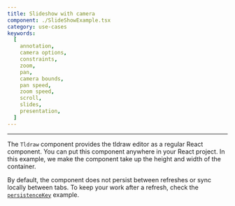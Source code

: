 ```yaml
---
title: Slideshow with camera
component: ./SlideShowExample.tsx
category: use-cases
keywords:
  [
    annotation,
    camera options,
    constraints,
    zoom,
    pan,
    camera bounds,
    pan speed,
    zoom speed,
    scroll,
    slides,
    presentation,
  ]
---
```


---

The `Tldraw` component provides the tldraw editor as a regular React component. You can put this component anywhere in your React project. In this example, we make the component take up the height and width of the container.

By default, the component does not persist between refreshes or sync locally between tabs. To keep your work after a refresh, check the [`persistenceKey`](/peristence-key) example.
